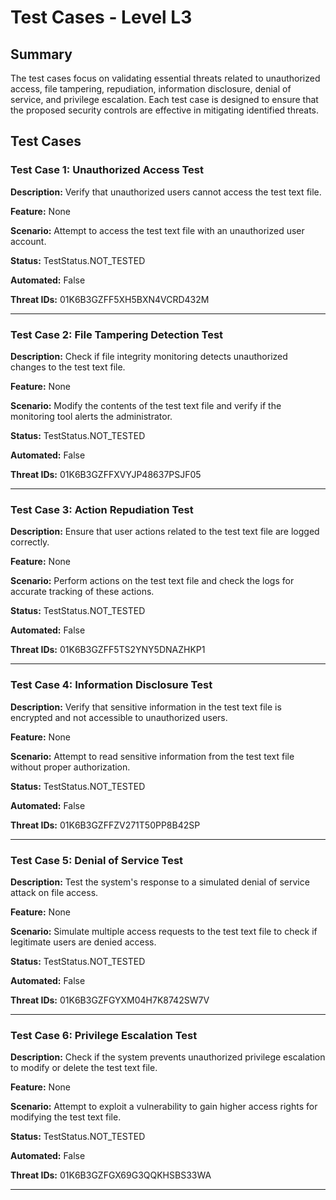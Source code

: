 # Test Cases - Level L3

## Summary

The test cases focus on validating essential threats related to unauthorized access, file tampering, repudiation, information disclosure, denial of service, and privilege escalation. Each test case is designed to ensure that the proposed security controls are effective in mitigating identified threats.

## Test Cases

### Test Case 1: Unauthorized Access Test

**Description:** Verify that unauthorized users cannot access the test text file.

**Feature:** None

**Scenario:** Attempt to access the test text file with an unauthorized user account.

**Status:** TestStatus.NOT_TESTED

**Automated:** False

**Threat IDs:** 01K6B3GZFF5XH5BXN4VCRD432M

---

### Test Case 2: File Tampering Detection Test

**Description:** Check if file integrity monitoring detects unauthorized changes to the test text file.

**Feature:** None

**Scenario:** Modify the contents of the test text file and verify if the monitoring tool alerts the administrator.

**Status:** TestStatus.NOT_TESTED

**Automated:** False

**Threat IDs:** 01K6B3GZFFXVYJP48637PSJF05

---

### Test Case 3: Action Repudiation Test

**Description:** Ensure that user actions related to the test text file are logged correctly.

**Feature:** None

**Scenario:** Perform actions on the test text file and check the logs for accurate tracking of these actions.

**Status:** TestStatus.NOT_TESTED

**Automated:** False

**Threat IDs:** 01K6B3GZFF5TS2YNY5DNAZHKP1

---

### Test Case 4: Information Disclosure Test

**Description:** Verify that sensitive information in the test text file is encrypted and not accessible to unauthorized users.

**Feature:** None

**Scenario:** Attempt to read sensitive information from the test text file without proper authorization.

**Status:** TestStatus.NOT_TESTED

**Automated:** False

**Threat IDs:** 01K6B3GZFFZV271T50PP8B42SP

---

### Test Case 5: Denial of Service Test

**Description:** Test the system's response to a simulated denial of service attack on file access.

**Feature:** None

**Scenario:** Simulate multiple access requests to the test text file to check if legitimate users are denied access.

**Status:** TestStatus.NOT_TESTED

**Automated:** False

**Threat IDs:** 01K6B3GZFGYXM04H7K8742SW7V

---

### Test Case 6: Privilege Escalation Test

**Description:** Check if the system prevents unauthorized privilege escalation to modify or delete the test text file.

**Feature:** None

**Scenario:** Attempt to exploit a vulnerability to gain higher access rights for modifying the test text file.

**Status:** TestStatus.NOT_TESTED

**Automated:** False

**Threat IDs:** 01K6B3GZFGX69G3QQKHSBS33WA

---

